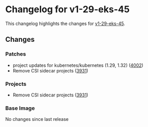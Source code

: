 # Changelog for v1-29-eks-45

This changelog highlights the changes for [v1-29-eks-45](https://github.com/aws/eks-distro/tree/v1-29-eks-45).

## Changes

### Patches
* project updates for kubernetes/kubernetes (1.29, 1.32) ([4002](https://github.com/aws/eks-distro/pull/4002))
* Remove CSI sidecar projects ([3931](https://github.com/aws/eks-distro/pull/3931))

### Projects
* Remove CSI sidecar projects ([3931](https://github.com/aws/eks-distro/pull/3931))

### Base Image
No changes since last release

